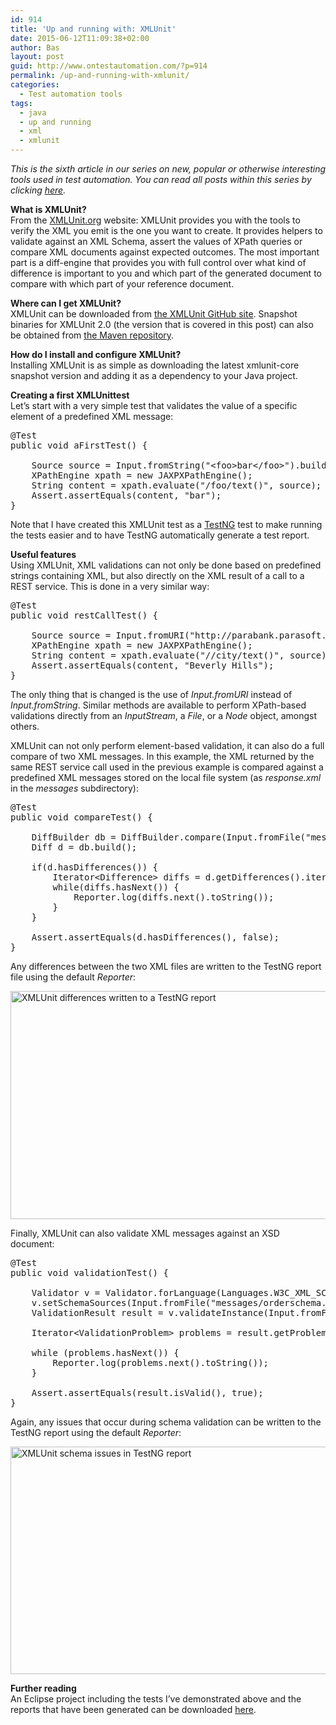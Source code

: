 ```yaml
---
id: 914
title: 'Up and running with: XMLUnit'
date: 2015-06-12T11:09:38+02:00
author: Bas
layout: post
guid: http://www.ontestautomation.com/?p=914
permalink: /up-and-running-with-xmlunit/
categories:
  - Test automation tools
tags:
  - java
  - up and running
  - xml
  - xmlunit
---
```

_This is the sixth article in our series on new, popular or otherwise interesting tools used in test automation. You can read all posts within this series by clicking [here](http://www.ontestautomation.com/tag/up-and-running/)._

**What is XMLUnit?**  
From the <a href="http://www.xmlunit.org" target="_blank">XMLUnit.org</a> website: XMLUnit provides you with the tools to verify the XML you emit is the one you want to create. It provides helpers to validate against an XML Schema, assert the values of XPath queries or compare XML documents against expected outcomes. The most important part is a diff-engine that provides you with full control over what kind of difference is important to you and which part of the generated document to compare with which part of your reference document.

**Where can I get XMLUnit?**  
XMLUnit can be downloaded from <a href="https://github.com/xmlunit/xmlunit" target="_blank">the XMLUnit GitHub site</a>. Snapshot binaries for XMLUnit 2.0 (the version that is covered in this post) can also be obtained from <a href="https://oss.sonatype.org/content/repositories/snapshots/org/xmlunit/" target="_blank">the Maven repository</a>.

**How do I install and configure XMLUnit?**  
Installing XMLUnit is as simple as downloading the latest xmlunit-core snapshot version and adding it as a dependency to your Java project.

**Creating a first XMLUnittest**  
Let&#8217;s start with a very simple test that validates the value of a specific element of a predefined XML message:

<pre class="brush: java; gutter: false">@Test
public void aFirstTest() {
		
	Source source = Input.fromString("&lt;foo&gt;bar&lt;/foo&gt;").build();
	XPathEngine xpath = new JAXPXPathEngine();
	String content = xpath.evaluate("/foo/text()", source);
	Assert.assertEquals(content, "bar");
}</pre>

Note that I have created this XMLUnit test as a [TestNG](http://www.ontestautomation.com/up-and-running-with-testng/) test to make running the tests easier and to have TestNG automatically generate a test report.

**Useful features**  
Using XMLUnit, XML validations can not only be done based on predefined strings containing XML, but also directly on the XML result of a call to a REST service. This is done in a very similar way:

<pre class="brush: java; gutter: false">@Test
public void restCallTest() {
		
	Source source = Input.fromURI("http://parabank.parasoft.com/parabank/services/bank/customers/12212").build();
	XPathEngine xpath = new JAXPXPathEngine();
	String content = xpath.evaluate("//city/text()", source);
	Assert.assertEquals(content, "Beverly Hills");
}</pre>

The only thing that is changed is the use of _Input.fromURI_ instead of _Input.fromString_. Similar methods are available to perform XPath-based validations directly from an _InputStream_, a _File_, or a _Node_ object, amongst others.

XMLUnit can not only perform element-based validation, it can also do a full compare of two XML messages. In this example, the XML returned by the same REST service call used in the previous example is compared against a predefined XML messages stored on the local file system (as _response.xml_ in the _messages_ subdirectory):

<pre class="brush: java; gutter: false">@Test
public void compareTest() {
		
	DiffBuilder db = DiffBuilder.compare(Input.fromFile("messages/response.xml")).withTest(Input.fromURI("http://parabank.parasoft.com/parabank/services/bank/customers/12212").build());
	Diff d = db.build();
		
	if(d.hasDifferences()) {
		Iterator&lt;Difference&gt; diffs = d.getDifferences().iterator();
		while(diffs.hasNext()) {
			Reporter.log(diffs.next().toString());
		}
	}
		
	Assert.assertEquals(d.hasDifferences(), false);
}</pre>

Any differences between the two XML files are written to the TestNG report file using the default _Reporter_:

[<img src="http://www.ontestautomation.com/wp-content/uploads/2015/06/xmlunit_differences_testng.png" alt="XMLUnit differences written to a TestNG report" width="1511" height="365" class="aligncenter size-full wp-image-917" srcset="https://www.ontestautomation.com/wp-content/uploads/2015/06/xmlunit_differences_testng.png 1511w, https://www.ontestautomation.com/wp-content/uploads/2015/06/xmlunit_differences_testng-300x72.png 300w, https://www.ontestautomation.com/wp-content/uploads/2015/06/xmlunit_differences_testng-1024x247.png 1024w" sizes="(max-width: 1511px) 100vw, 1511px" />](http://www.ontestautomation.com/wp-content/uploads/2015/06/xmlunit_differences_testng.png)

Finally, XMLUnit can also validate XML messages against an XSD document:

<pre class="brush: java; gutter: false">@Test
public void validationTest() {
		
	Validator v = Validator.forLanguage(Languages.W3C_XML_SCHEMA_NS_URI);
	v.setSchemaSources(Input.fromFile("messages/orderschema.xsd").build());
	ValidationResult result = v.validateInstance(Input.fromFile("messages/order.xml").build());
		
	Iterator&lt;ValidationProblem&gt; problems = result.getProblems().iterator();
		
	while (problems.hasNext()) {
		Reporter.log(problems.next().toString());
	}
		
	Assert.assertEquals(result.isValid(), true);
}</pre>

Again, any issues that occur during schema validation can be written to the TestNG report using the default _Reporter_:

[<img src="http://www.ontestautomation.com/wp-content/uploads/2015/06/xmlunit_schema_issues_testng.png" alt="XMLUnit schema issues in TestNG report" width="1716" height="364" class="aligncenter size-full wp-image-919" srcset="https://www.ontestautomation.com/wp-content/uploads/2015/06/xmlunit_schema_issues_testng.png 1716w, https://www.ontestautomation.com/wp-content/uploads/2015/06/xmlunit_schema_issues_testng-300x64.png 300w, https://www.ontestautomation.com/wp-content/uploads/2015/06/xmlunit_schema_issues_testng-1024x217.png 1024w" sizes="(max-width: 1716px) 100vw, 1716px" />](http://www.ontestautomation.com/wp-content/uploads/2015/06/xmlunit_schema_issues_testng.png)

**Further reading**  
An Eclipse project including the tests I&#8217;ve demonstrated above and the reports that have been generated can be downloaded [here](http://www.ontestautomation.com/files/XmlUnit.zip).